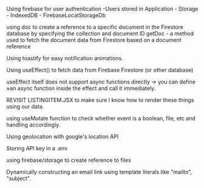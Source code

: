 Using firebase for user authentication
-Users stored in Application - Storage - IndexedDB - FirebaseLocatStorageDb

using doc to create a reference to a specific document in the Firestore database by specifying the collection and document ID
getDoc - a method used to fetch the document data from Firestore based on a document reference

Using toastify for easy notification animations.

Using useEffect() to fetch data from Firebase Firestore (or other database)

useEffect itself does not support async functions directly -> you can define ≈an async function inside the effect and call it immediately.

REVISIT LISTINGITEM.JSX to make sure I know how to render these things using our data.

using useMutate function to check whether event is a boolean, file, etc and handling accordingly.

Using geolocation with google's location API

Storing API key in a .env

using firebase/storage to create reference to files

Dynamically constructing an email link using template literals like "mailto", "subject".
